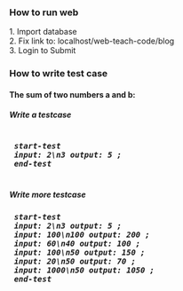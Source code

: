 <h3>How to run web</h4>
1. Import database
<br>
2. Fix link to: localhost/web-teach-code/blog
<br>
3. Login to Submit

<h3>How to write test case</h3>
<h4>The sum of two numbers a and b:</h4>

 <h5>Write a testcase<h5>
 <pre> 
 start-test
 input: 2\n3 output: 5 ;
 end-test
 </pre>
 <h5>Write more testcase<h5>
 <pre>
 start-test
 input: 2\n3 output: 5 ;
 input: 100\n100 output: 200 ;
 input: 60\n40 output: 100 ;
 input: 100\n50 output: 150 ;
 input: 20\n50 output: 70 ;
 input: 1000\n50 output: 1050 ;
 end-test
 </pre>
